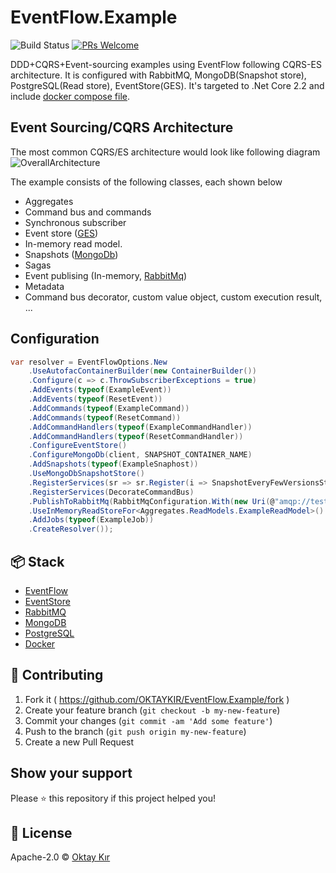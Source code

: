 # EventFlow.Example
![Build Status](https://github.com/OKTAYKIR/EventFlow.Example/workflows/CI/badge.svg)
[![PRs Welcome](https://img.shields.io/badge/PRs-welcome-brightgreen.svg)](#contributing)

DDD+CQRS+Event-sourcing examples using EventFlow following CQRS-ES architecture. It is configured with RabbitMQ, MongoDB(Snapshot store), PostgreSQL(Read store), EventStore(GES). It's targeted to .Net Core 2.2 and include [docker compose file](/build/docker-compose.yml).

## Event Sourcing/CQRS Architecture
The most common CQRS/ES architecture would look like following diagram
![OverallArchitecture](https://github.com/OKTAYKIR/EventFlow.Example/blob/master/Images/architecture_diagram.png)

The example consists of the following classes, each shown below

- Aggregates
- Command bus and commands
- Synchronous subscriber
- Event store ([GES](https://eventstore.com/))
- In-memory read model.
- Snapshots ([MongoDb](https://www.mongodb.com/))
- Sagas
- Event publising (In-memory, [RabbitMq](https://www.rabbitmq.com/))
- Metadata
- Command bus decorator, custom value object, custom execution result, ...

## Configuration
```csharp
var resolver = EventFlowOptions.New
    .UseAutofacContainerBuilder(new ContainerBuilder())
    .Configure(c => c.ThrowSubscriberExceptions = true)
    .AddEvents(typeof(ExampleEvent))
    .AddEvents(typeof(ResetEvent))
    .AddCommands(typeof(ExampleCommand))
    .AddCommands(typeof(ResetCommand))
    .AddCommandHandlers(typeof(ExampleCommandHandler))
    .AddCommandHandlers(typeof(ResetCommandHandler))
    .ConfigureEventStore()
    .ConfigureMongoDb(client, SNAPSHOT_CONTAINER_NAME)
    .AddSnapshots(typeof(ExampleSnaphost))
    .UseMongoDbSnapshotStore()
    .RegisterServices(sr => sr.Register(i => SnapshotEveryFewVersionsStrategy.Default))
    .RegisterServices(DecorateCommandBus)
    .PublishToRabbitMq(RabbitMqConfiguration.With(new Uri(@"amqp://test:test@localhost:5672"), true, 4, "eventflow"))
    .UseInMemoryReadStoreFor<Aggregates.ReadModels.ExampleReadModel>()
    .AddJobs(typeof(ExampleJob))
    .CreateResolver());
```

## 📦 Stack
* [EventFlow](https://github.com/eventflow/EventFlow)
* [EventStore](https://eventstore.com)
* [RabbitMQ](https://www.rabbitmq.com)
* [MongoDB](https://www.mongodb.com)
* [PostgreSQL](https://www.postgresql.org)
* [Docker](https://www.docker.com)

## 🤝 Contributing
1. Fork it ( https://github.com/OKTAYKIR/EventFlow.Example/fork )
2. Create your feature branch (`git checkout -b my-new-feature`)
3. Commit your changes (`git commit -am 'Add some feature'`)
4. Push to the branch (`git push origin my-new-feature`)
5. Create a new Pull Request 

## Show your support
Please ⭐️ this repository if this project helped you!

## 📝 License
Apache-2.0 © [Oktay Kır](https://www.linkedin.com/in/oktay-kır-phd-9402955a)
